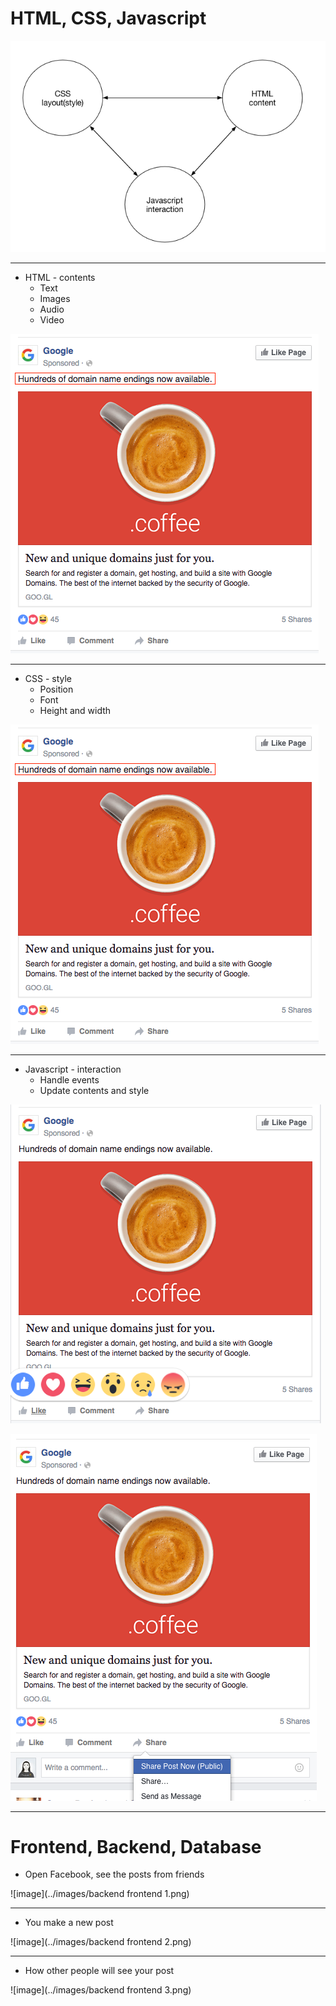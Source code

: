 # HTML, CSS, Javascript

![image](../images/frontend.png)

-----


* HTML - contents
    * Text
    * Images
    * Audio
    * Video

![image](../images/frontend1.png)

-----


* CSS - style
    * Position
    * Font
    * Height and width


![image](../images/frontend1.png)

-----

* Javascript - interaction
    * Handle events
    * Update contents and style

![image](../images/frontend2.png)

![image](../images/frontend3.png)

-----

# Frontend, Backend, Database

* Open Facebook, see the posts from friends

![image](../images/backend frontend 1.png)

-----

* You make a new post

![image](../images/backend frontend 2.png)

-----

* How other people will see your post

![image](../images/backend frontend 3.png)

